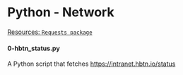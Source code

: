 # Python - Network

[Resources: `Requests package`](https://docs.python.org/3/howto/urllib2.html)

#### 0-hbtn_status.py
A Python script that fetches https://intranet.hbtn.io/status